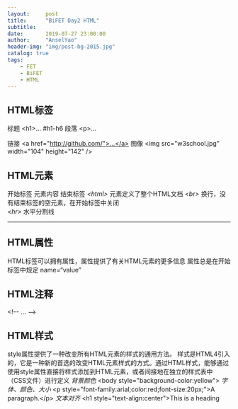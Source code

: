 ```yaml
---
layout:     post
title:      "BiFET Day2 HTML"
subtitle:   
date:       2019-07-27 23:00:00
author:     "AnselYao"
header-img: "img/post-bg-2015.jpg"
catalog: true
tags:
    - FET
    - BiFET
    - HTML
---
```

## HTML标签

标题 \<h1>...</h1> \#h1-h6
段落 \<p>...</p>
链接 \<a href="http://github.com/">...</a>
图像 \<img src="w3school.jpg" width="104" height="142" />

## HTML元素
开始标签 元素内容 结束标签
*\<html>* 元素定义了整个HTML文档
*\<br>* 换行，没有结束标签的空元素，在开始标签中关闭 <br />
*\<hr>* 水平分割线 <hr />

## HTML属性
HTML标签可以拥有属性，属性提供了有关HTML元素的更多信息
属性总是在开始标签中规定 name=“value”

## HTML注释
\<!-- ... -->

## HTML样式
style属性提供了一种改变所有HTML元素的样式的通用方法。
样式是HTML4引入的，它是一种新的首选的改变HTML元素样式的方式。通过HTML样式，能够通过使用style属性直接将样式添加到HTML元素，或者间接地在独立的样式表中（CSS文件）进行定义
*背景颜色* \<body style="background-color:yellow"\>
*字体、颜色、大小* \<p style="font-family:arial;color:red;font-size:20px;"\>A paragraph.\</p\>
*文本对齐* \<h1 style="text-align:center">This is a heading</h1>


